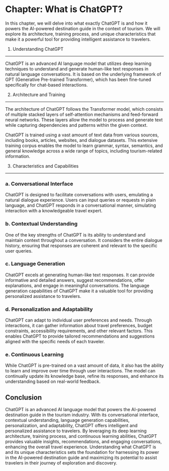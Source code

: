 Chapter: What is ChatGPT?
=========================

In this chapter, we will delve into what exactly ChatGPT is and how it powers the AI-powered destination guide in the context of tourism. We will explore its architecture, training process, and unique characteristics that make it a powerful tool for providing intelligent assistance to travelers.

1. Understanding ChatGPT
------------------------

ChatGPT is an advanced AI language model that utilizes deep learning techniques to understand and generate human-like text responses in natural language conversations. It is based on the underlying framework of GPT (Generative Pre-trained Transformer), which has been fine-tuned specifically for chat-based interactions.

2. Architecture and Training
----------------------------

The architecture of ChatGPT follows the Transformer model, which consists of multiple stacked layers of self-attention mechanisms and feed-forward neural networks. These layers allow the model to process and generate text while capturing dependencies and patterns within the given context.

ChatGPT is trained using a vast amount of text data from various sources, including books, articles, websites, and dialogue datasets. This extensive training corpus enables the model to learn grammar, syntax, semantics, and general knowledge across a wide range of topics, including tourism-related information.

3. Characteristics and Capabilities
-----------------------------------

### a. Conversational Interface

ChatGPT is designed to facilitate conversations with users, emulating a natural dialogue experience. Users can input queries or requests in plain language, and ChatGPT responds in a conversational manner, simulating interaction with a knowledgeable travel expert.

### b. Contextual Understanding

One of the key strengths of ChatGPT is its ability to understand and maintain context throughout a conversation. It considers the entire dialogue history, ensuring that responses are coherent and relevant to the specific user queries.

### c. Language Generation

ChatGPT excels at generating human-like text responses. It can provide informative and detailed answers, suggest recommendations, offer explanations, and engage in meaningful conversations. The language generation capabilities of ChatGPT make it a valuable tool for providing personalized assistance to travelers.

### d. Personalization and Adaptability

ChatGPT can adapt to individual user preferences and needs. Through interactions, it can gather information about travel preferences, budget constraints, accessibility requirements, and other relevant factors. This enables ChatGPT to provide tailored recommendations and suggestions aligned with the specific needs of each traveler.

### e. Continuous Learning

While ChatGPT is pre-trained on a vast amount of data, it also has the ability to learn and improve over time through user interactions. The model can continually update its knowledge base, refine its responses, and enhance its understanding based on real-world feedback.

Conclusion
----------

ChatGPT is an advanced AI language model that powers the AI-powered destination guide in the tourism industry. With its conversational interface, contextual understanding, language generation capabilities, personalization, and adaptability, ChatGPT offers intelligent and personalized assistance to travelers. By leveraging its deep learning architecture, training process, and continuous learning abilities, ChatGPT provides valuable insights, recommendations, and engaging conversations, enhancing the overall travel experience. Understanding what ChatGPT is and its unique characteristics sets the foundation for harnessing its power in the AI-powered destination guide and maximizing its potential to assist travelers in their journey of exploration and discovery.
